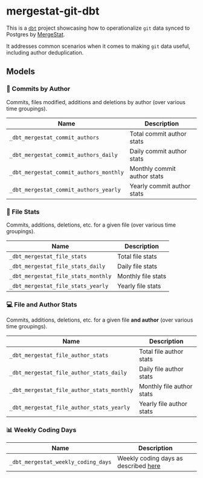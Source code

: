 # mergestat-git-dbt

This is a [`dbt`](https://www.getdbt.com/) project showcasing how to operationalize `git` data synced to Postgres by [MergeStat](https://github.com/mergestat/mergestat).

It addresses common scenarios when it comes to making `git` data useful, including author deduplication.

## Models

### 👤 Commits by Author

Commits, files modified, additions and deletions by author (over various time groupings).

| Name                                    | Description                 |
|-----------------------------------------|-----------------------------|
| `_dbt_mergestat_commit_authors`         | Total commit author stats   |
| `_dbt_mergestat_commit_authors_daily`   | Daily commit author stats   |
| `_dbt_mergestat_commit_authors_monthly` | Monthly commit author stats |
| `_dbt_mergestat_commit_authors_yearly`  | Yearly commit author stats  |

### 📄 File Stats

Commits, additions, deletions, etc. for a given file (over various time groupings).

| Name                                | Description        |
|-------------------------------------|--------------------|
| `_dbt_mergestat_file_stats`         | Total file stats   |
| `_dbt_mergestat_file_stats_daily`   | Daily file stats   |
| `_dbt_mergestat_file_stats_monthly` | Monthly file stats |
| `_dbt_mergestat_file_stats_yearly`  | Yearly file stats  |

### 💻 File and Author Stats

Commits, additions, deletions, etc. for a given file **and author** (over various time groupings).

| Name                                       | Description               |
|--------------------------------------------|---------------------------|
| `_dbt_mergestat_file_author_stats`         | Total file author stats   |
| `_dbt_mergestat_file_author_stats_daily`   | Daily file author stats   |
| `_dbt_mergestat_file_author_stats_monthly` | Monthly file author stats |
| `_dbt_mergestat_file_author_stats_yearly`  | Yearly file author stats  |

### 📊 Weekly Coding Days

| Name                                | Description
|-------------------------------------|------------
| `_dbt_mergestat_weekly_coding_days` | Weekly coding days as described [here](https://docs.velocity.codeclimate.com/en/articles/2913576-weekly-coding-days)
